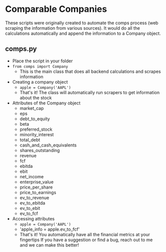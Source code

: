 # Comparable Companies
These scripts were originally created to automate the comps process (web scraping the information from various sources). It would do all the calculations automatically and append the information to a Company object.

## comps.py
- Place the script in your folder
- `from comps import Company`
  - This is the main class that does all backend calculations and scrapes information
- Creating a company object
  - `apple = Company('AAPL')`
  - That's it! The class will automatically run scrapers to get information about the stock
- Attributes of the Company object
  - market_cap
  - eps
  - debt_to_equity
  - beta
  - preferred_stock
  - minority_interest
  - total_debt
  - cash_and_cash_equivalents
  - shares_outstanding
  - revenue
  - fcf
  - ebitda
  - ebit
  - net_income
  - enterprise_value
  - price_per_share 
  - price_to_earnings
  - ev_to_revenue
  - ev_to_ebitda
  - ev_to_ebit
  - ev_to_fcf
- Accessing attributes
  - `apple = Company('AAPL')`
  - 'apple_info = apple.ev_to_fcf'
  - That's it! You automatically have all the financial metrics at your fingertips If you have a suggestion or find a bug, reach out to me and we can make this better!

  
